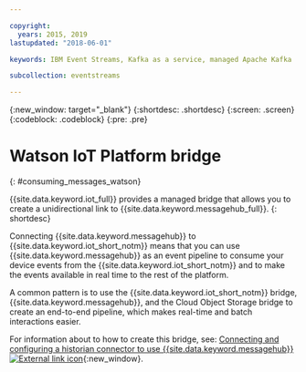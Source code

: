 ```yaml
---

copyright:
  years: 2015, 2019
lastupdated: "2018-06-01"

keywords: IBM Event Streams, Kafka as a service, managed Apache Kafka

subcollection: eventstreams

---
```


{:new_window: target="_blank"}
{:shortdesc: .shortdesc}
{:screen: .screen}
{:codeblock: .codeblock}
{:pre: .pre}


# Watson IoT Platform bridge
{: #consuming_messages_watson}

{{site.data.keyword.iot_full}} provides a managed bridge that allows you to create a unidirectional link to {{site.data.keyword.messagehub_full}}.
{: shortdesc}

Connecting {{site.data.keyword.messagehub}} to {{site.data.keyword.iot_short_notm}} means that you can use {{site.data.keyword.messagehub}} as an event pipeline to consume your device events from the {{site.data.keyword.iot_short_notm}} and to make the events available in real time to the rest of the platform. 

A common pattern is to use the {{site.data.keyword.iot_short_notm}} bridge, {{site.data.keyword.messagehub}}, and the Cloud Object Storage bridge to create an end-to-end pipeline, which makes real-time and batch interactions easier.

For information about to how to create this bridge, see: [Connecting and configuring a historian connector to use {{site.data.keyword.messagehub}}  ![External link icon](../../icons/launch-glyph.svg "External link icon")](https://www.ibm.com/support/knowledgecenter/SSQP8H/iot/platform/reference/dsc/eventstreams.html){:new_window}.





